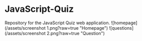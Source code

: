 # JavaScript-Quiz
Repository for the JavaScript Quiz web application.
![homepage](/assets/screenshot 1.png?raw=true "Homepage")
![questions](/assets/screenshot 2.png?raw=true "Question")
